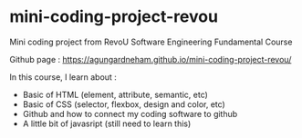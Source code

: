 # mini-coding-project-revou
Mini coding project from RevoU Software Engineering Fundamental Course

Github page : https://agungardneham.github.io/mini-coding-project-revou/

In this course, I learn about :
- Basic of HTML (element, attribute, semantic, etc)
- Basic of CSS (selector, flexbox, design and color, etc)
- Github and how to connect my coding software to github
- A little bit of javasript (still need to learn this)
